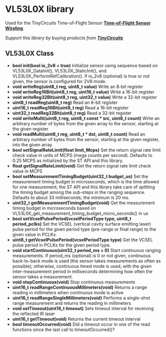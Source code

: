 # VL53L0X library

Used for the TinyCircuits Time-of-Flight Sensor **[Time-of-Flight Sensor Wireling](https://tinycircuits.com/products/tof-distance-sensor-wireling-vl53l0x?_pos=1&_sid=20c5f64c2&_ss=r)**. 

*Support this library by buying products from **[TinyCircuits](https://tinycircuits.com/)***


## VL53L0X Class

* **bool init(bool io_2v8 = true)** Initialize sensor using sequence based on VL53L0X_DataInit(), VL53L0X_StaticInit(), and VL53L0X_PerformRefCalibration(). If io_2v8 (optional) is true or not given, the sensor is configured for 2V8 mode.
* **void writeReg(uint8_t reg, uint8_t value)** Write an 8-bit register
* **void writeReg16Bit(uint8_t reg, uint16_t value)** Write a 16-bit register
* **void writeReg32Bit(uint8_t reg, uint32_t value)** Write a 32-bit register
* **uint8_t readReg(uint8_t reg)** Read an 8-bit register
* **uint16_t readReg16Bit(uint8_t reg)** Read a 16-bit register
* **uint32_t readReg32Bit(uint8_t reg)** Read a 32-bit register
* **void writeMulti(uint8_t reg, uint8_t const * src, uint8_t count)** Write an arbitrary number of bytes from the given array to the sensor, starting at the given register
* **void readMulti(uint8_t reg, uint8_t * dst, uint8_t count)** Read an arbitrary number of bytes from the sensor, starting at the given register, into the given array
* **bool setSignalRateLimit(float limit_Mcps)** Set the return signal rate limit check value in units of MCPS (mega counts per second). Defaults to 0.25 MCPS as initialized by the ST API and this library.
* **float getSignalRateLimit(void)** Get the return signal rate limit check value in MCPS
* **bool setMeasurementTimingBudget(uint32_t budget_us)** Set the measurement timing budget in microseconds, which is the time allowed for one measurement; the ST API and this library take care of splitting the timing budget among the sub-steps in the ranging sequence. Defaults to about 33 milliseconds; the minimum is 20 ms.
* **uint32_t getMeasurementTimingBudget(void)** Get the measurement timing budget in microseconds based on VL53L0X_get_measurement_timing_budget_micro_seconds() in us
* **bool setVcselPulsePeriod(vcselPeriodType type, uint8_t period_pclks)** Set the VCSEL (vertical cavity surface emitting laser) pulse period for the given period type (pre-range or final range) to the given value in PCLKs.
* **uint8_t getVcselPulsePeriod(vcselPeriodType type)** Get the VCSEL pulse period in PCLKs for the given period type.
* **void startContinuous(uint32_t period_ms = 0)** Start continuous ranging measurements. If period_ms (optional) is 0 or not given, continuous back-to-back mode is used (the sensor takes measurements as often as possible); otherwise, continuous timed mode is used, with the given inter-measurement period in milliseconds determining how often the sensor takes a measurement.
* **void stopContinuous(void)** Stop continuous measurements
* **uint16_t readRangeContinuousMillimeters(void)** Returns a range reading in millimeters when continuous mode is active
* **uint16_t readRangeSingleMillimeters(void)** Performs a single-shot range measurement and returns the reading in millimeters
* **void setTimeout(uint16_t timeout)** Sets timeout interval for receiving the reflected IR laser
* **uint16_t getTimeout(void)** Returns the current timeout interval
* **bool timeoutOccurred(void)** Did a timeout occur in one of the read functions since the last call to timeoutOccurred()?